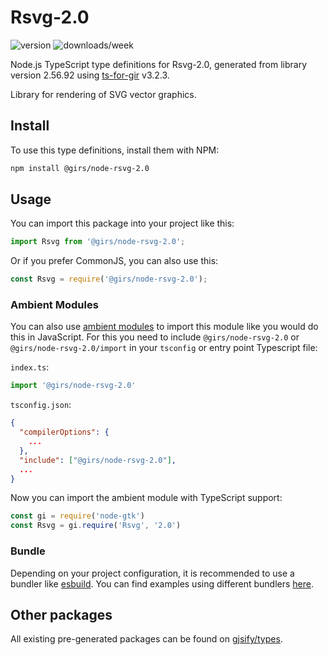 
# Rsvg-2.0

![version](https://img.shields.io/npm/v/@girs/node-rsvg-2.0)
![downloads/week](https://img.shields.io/npm/dw/@girs/node-rsvg-2.0)


Node.js TypeScript type definitions for Rsvg-2.0, generated from library version 2.56.92 using [ts-for-gir](https://github.com/gjsify/ts-for-gir) v3.2.3.

Library for rendering of SVG vector graphics.

## Install

To use this type definitions, install them with NPM:
```bash
npm install @girs/node-rsvg-2.0
```

## Usage

You can import this package into your project like this:
```ts
import Rsvg from '@girs/node-rsvg-2.0';
```

Or if you prefer CommonJS, you can also use this:
```ts
const Rsvg = require('@girs/node-rsvg-2.0');
```

### Ambient Modules

You can also use [ambient modules](https://github.com/gjsify/ts-for-gir/tree/main/packages/cli#ambient-modules) to import this module like you would do this in JavaScript.
For this you need to include `@girs/node-rsvg-2.0` or `@girs/node-rsvg-2.0/import` in your `tsconfig` or entry point Typescript file:

`index.ts`:
```ts
import '@girs/node-rsvg-2.0'
```

`tsconfig.json`:
```json
{
  "compilerOptions": {
    ...
  },
  "include": ["@girs/node-rsvg-2.0"],
  ...
}
```

Now you can import the ambient module with TypeScript support: 

```ts
const gi = require('node-gtk')
const Rsvg = gi.require('Rsvg', '2.0')
```


### Bundle

Depending on your project configuration, it is recommended to use a bundler like [esbuild](https://esbuild.github.io/). You can find examples using different bundlers [here](https://github.com/gjsify/ts-for-gir/tree/main/examples).

## Other packages

All existing pre-generated packages can be found on [gjsify/types](https://github.com/gjsify/types).

